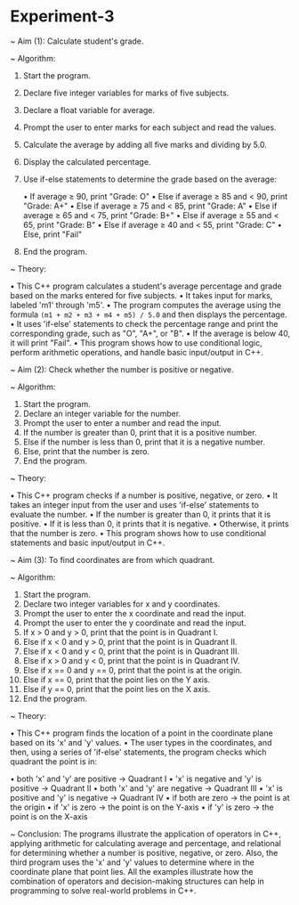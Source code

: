 # Experiment-3

~ Aim (1): Calculate student's grade.

~ Algorithm:

1. Start the program.
2. Declare five integer variables for marks of five subjects.
3. Declare a float variable for average.
4. Prompt the user to enter marks for each subject and read the values.
5. Calculate the average by adding all five marks and dividing by 5.0.
6. Display the calculated percentage.
7. Use if-else statements to determine the grade based on the average:

   • If average ≥ 90, print "Grade: O"
   • Else if average ≥ 85 and < 90, print "Grade: A+"
   • Else if average ≥ 75 and < 85, print "Grade: A"
   • Else if average ≥ 65 and < 75, print "Grade: B+"
   • Else if average ≥ 55 and < 65, print "Grade: B"
   • Else if average ≥ 40 and < 55, print "Grade: C"
   • Else, print "Fail"
8. End the program.

~ Theory:

• This C++ program calculates a student's average percentage and grade based on the marks entered for five subjects.
• It takes input for marks, labeled 'm1' through 'm5'.
• The program computes the average using the formula `(m1 + m2 + m3 + m4 + m5) / 5.0` and then displays the percentage.
• It uses 'if-else' statements to check the percentage range and print the corresponding grade, such as "O", "A+", or "B".
• If the average is below 40, it will print "Fail".
• This program shows how to use conditional logic, perform arithmetic operations, and handle basic input/output in C++.

~ Aim (2): Check whether the number is positive or negative.

~ Algorithm:

1. Start the program.
2. Declare an integer variable for the number.
3. Prompt the user to enter a number and read the input.
4. If the number is greater than 0, print that it is a positive number.
5. Else if the number is less than 0, print that it is a negative number.
6. Else, print that the number is zero.
7. End the program.

~ Theory:

• This C++ program checks if a number is positive, negative, or zero.
• It takes an integer input from the user and uses 'if-else' statements to evaluate the number.
• If the number is greater than 0, it prints that it is positive.
• If it is less than 0, it prints that it is negative.
• Otherwise, it prints that the number is zero.
• This program shows how to use conditional statements and basic input/output in C++.


~ Aim (3): To find coordinates are from which quadrant.

~ Algorithm:

1. Start the program.
2. Declare two integer variables for x and y coordinates.
3. Prompt the user to enter the x coordinate and read the input.
4. Prompt the user to enter the y coordinate and read the input.
5. If x > 0 and y > 0, print that the point is in Quadrant I.
6. Else if x < 0 and y > 0, print that the point is in Quadrant II.
7. Else if x < 0 and y < 0, print that the point is in Quadrant III.
8. Else if x > 0 and y < 0, print that the point is in Quadrant IV.
9. Else if x == 0 and y == 0, print that the point is at the origin.
10. Else if x == 0, print that the point lies on the Y axis.
11. Else if y == 0, print that the point lies on the X axis.
12. End the program.

~ Theory:

• This C++ program finds the location of a point in the coordinate plane based on its 'x' and 'y' values.
• The user types in the coordinates, and then, using a series of 'if-else' statements, the program checks which quadrant the  point is in:

  • both 'x' and 'y' are positive → Quadrant I
  • 'x' is negative and 'y' is positive → Quadrant II
  • both 'x' and 'y' are negative → Quadrant III
  • 'x' is positive and 'y' is negative → Quadrant IV
  • if both are zero → the point is at the origin
  • if 'x' is zero → the point is on the Y-axis
  • if 'y' is zero → the point is on the X-axis


~ Conclusion:
The programs illustrate the application of operators in C++, applying arithmetic for calculating average and percentage, and relational for determining whether a number is positive, negative, or zero. Also, the third program uses the 'x' and 'y' values to determine where in the coordinate plane that point lies. All the examples illustrate how the combination of operators and decision-making structures can help in programming to solve real-world problems in C++.
